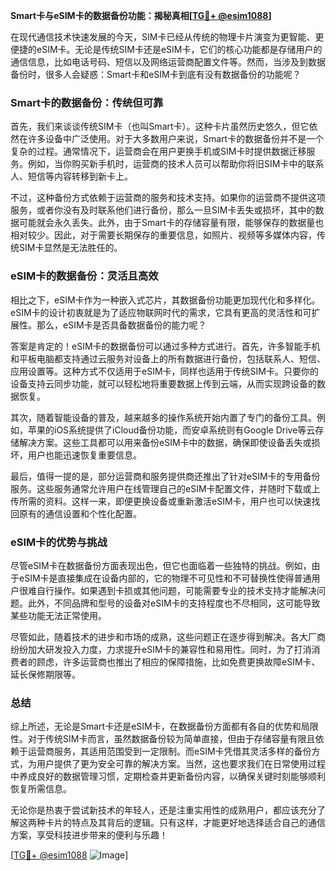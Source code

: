 **Smart卡与eSIM卡的数据备份功能：揭秘真相[[TG💪+ @esim1088](https://t.me/s/esim1088)]**

在现代通信技术快速发展的今天，SIM卡已经从传统的物理卡片演变为更智能、更便捷的eSIM卡。无论是传统SIM卡还是eSIM卡，它们的核心功能都是存储用户的通信信息，比如电话号码、短信以及网络运营商配置文件等。然而，当涉及到数据备份时，很多人会疑惑：Smart卡和eSIM卡到底有没有数据备份的功能呢？

### Smart卡的数据备份：传统但可靠

首先，我们来谈谈传统SIM卡（也叫Smart卡）。这种卡片虽然历史悠久，但它依然在许多设备中广泛使用。对于大多数用户来说，Smart卡的数据备份并不是一个复杂的过程。通常情况下，运营商会在用户更换手机或SIM卡时提供数据迁移服务。例如，当你购买新手机时，运营商的技术人员可以帮助你将旧SIM卡中的联系人、短信等内容转移到新卡上。

不过，这种备份方式依赖于运营商的服务和技术支持。如果你的运营商不提供这项服务，或者你没有及时联系他们进行备份，那么一旦SIM卡丢失或损坏，其中的数据可能就会永久丢失。此外，由于Smart卡的存储容量有限，能够保存的数据量也相对较少。因此，对于需要长期保存的重要信息，如照片、视频等多媒体内容，传统SIM卡显然是无法胜任的。

### eSIM卡的数据备份：灵活且高效

相比之下，eSIM卡作为一种嵌入式芯片，其数据备份功能更加现代化和多样化。eSIM卡的设计初衷就是为了适应物联网时代的需求，它具有更高的灵活性和可扩展性。那么，eSIM卡是否具备数据备份的能力呢？

答案是肯定的！eSIM卡的数据备份可以通过多种方式进行。首先，许多智能手机和平板电脑都支持通过云服务对设备上的所有数据进行备份，包括联系人、短信、应用设置等。这种方式不仅适用于eSIM卡，同样也适用于传统SIM卡。只要你的设备支持云同步功能，就可以轻松地将重要数据上传到云端，从而实现跨设备的数据恢复。

其次，随着智能设备的普及，越来越多的操作系统开始内置了专门的备份工具。例如，苹果的iOS系统提供了iCloud备份功能，而安卓系统则有Google Drive等云存储解决方案。这些工具都可以用来备份eSIM卡中的数据，确保即使设备丢失或损坏，用户也能迅速恢复重要信息。

最后，值得一提的是，部分运营商和服务提供商还推出了针对eSIM卡的专用备份服务。这些服务通常允许用户在线管理自己的eSIM卡配置文件，并随时下载或上传所需的资料。这样一来，即便更换设备或重新激活eSIM卡，用户也可以快速找回原有的通信设置和个性化配置。

### eSIM卡的优势与挑战

尽管eSIM卡在数据备份方面表现出色，但它也面临着一些独特的挑战。例如，由于eSIM卡是直接集成在设备内部的，它的物理不可见性和不可替换性使得普通用户很难自行操作。如果遇到卡损或其他问题，可能需要专业的技术支持才能解决问题。此外，不同品牌和型号的设备对eSIM卡的支持程度也不尽相同，这可能导致某些功能无法正常使用。

尽管如此，随着技术的进步和市场的成熟，这些问题正在逐步得到解决。各大厂商纷纷加大研发投入力度，力求提升eSIM卡的兼容性和易用性。同时，为了打消消费者的顾虑，许多运营商也推出了相应的保障措施，比如免费更换故障eSIM卡、延长保修期限等。

### 总结

综上所述，无论是Smart卡还是eSIM卡，在数据备份方面都有各自的优势和局限性。对于传统SIM卡而言，虽然数据备份较为简单直接，但由于存储容量有限且依赖于运营商服务，其适用范围受到一定限制。而eSIM卡凭借其灵活多样的备份方式，为用户提供了更为安全可靠的解决方案。当然，这也要求我们在日常使用过程中养成良好的数据管理习惯，定期检查并更新备份内容，以确保关键时刻能够顺利恢复所需信息。

无论你是热衷于尝试新技术的年轻人，还是注重实用性的成熟用户，都应该充分了解这两种卡片的特点及其背后的逻辑。只有这样，才能更好地选择适合自己的通信方案，享受科技进步带来的便利与乐趣！

[[TG💪+ @esim1088](https://t.me/s/esim1088) ![Image](https://i.postimg.cc/4NQfJmqS/Snipaste-2025-05-13-00-14-12.png)]